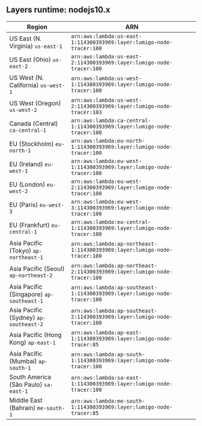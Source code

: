 Layers runtime: nodejs10.x
----
| Region | ARN |
| --- | --- |
|US East (N. Virginia)  `us-east-1`|`arn:aws:lambda:us-east-1:114300393969:layer:lumigo-node-tracer:100`|
|US East (Ohio)  `us-east-2`|`arn:aws:lambda:us-east-2:114300393969:layer:lumigo-node-tracer:100`|
|US West (N. California)  `us-west-1`|`arn:aws:lambda:us-west-1:114300393969:layer:lumigo-node-tracer:100`|
|US West (Oregon)  `us-west-2`|`arn:aws:lambda:us-west-2:114300393969:layer:lumigo-node-tracer:103`|
|Canada (Central)  `ca-central-1`|`arn:aws:lambda:ca-central-1:114300393969:layer:lumigo-node-tracer:100`|
|EU (Stockholm)  `eu-north-1`|`arn:aws:lambda:eu-north-1:114300393969:layer:lumigo-node-tracer:100`|
|EU (Ireland)  `eu-west-1`|`arn:aws:lambda:eu-west-1:114300393969:layer:lumigo-node-tracer:100`|
|EU (London)  `eu-west-2`|`arn:aws:lambda:eu-west-2:114300393969:layer:lumigo-node-tracer:100`|
|EU (Paris)  `eu-west-3`|`arn:aws:lambda:eu-west-3:114300393969:layer:lumigo-node-tracer:100`|
|EU (Frankfurt)  `eu-central-1`|`arn:aws:lambda:eu-central-1:114300393969:layer:lumigo-node-tracer:100`|
|Asia Pacific (Tokyo)  `ap-northeast-1`|`arn:aws:lambda:ap-northeast-1:114300393969:layer:lumigo-node-tracer:100`|
|Asia Pacific (Seoul)  `ap-northeast-2`|`arn:aws:lambda:ap-northeast-2:114300393969:layer:lumigo-node-tracer:100`|
|Asia Pacific (Singapore)  `ap-southeast-1`|`arn:aws:lambda:ap-southeast-1:114300393969:layer:lumigo-node-tracer:100`|
|Asia Pacific (Sydney)  `ap-southeast-2`|`arn:aws:lambda:ap-southeast-2:114300393969:layer:lumigo-node-tracer:100`|
|Asia Pacific (Hong Kong)  `ap-east-1`|`arn:aws:lambda:ap-east-1:114300393969:layer:lumigo-node-tracer:85`|
|Asia Pacific (Mumbai)  `ap-south-1`|`arn:aws:lambda:ap-south-1:114300393969:layer:lumigo-node-tracer:100`|
|South America (São Paulo)  `sa-east-1`|`arn:aws:lambda:sa-east-1:114300393969:layer:lumigo-node-tracer:100`|
|Middle East (Bahrain)  `me-south-1`|`arn:aws:lambda:me-south-1:114300393969:layer:lumigo-node-tracer:85`|
